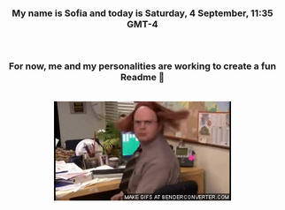 


<div align="center">
<h3 >My name is Sofia and today is Saturday, 4 September, 11:35 GMT-4</h3><br>
<h3 >For now, me and my personalities are working to create a fun Readme 👋
</h3><br>
<img src='img/dwight.gif' alt='working...'/>
</div>
